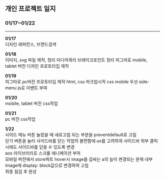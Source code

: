 ## 개인 프로젝트 일지

### **01/17~01/22**

---

**01/17**  
디자인 레퍼런스, 브랜드검색

**01/18**  
이미지, svg 파일 제작, 정리
미디어쿼리 브레이크포인트 정리
피그마로 mobile, tablet 버전 디자인 프로토타입 제작

**01/19**  
피그마로 pc버전 프로토타입 제작
html, css 마크업시작
css mobile 우선
side-menu js로 이벤트 부여

**01/20**  
mobile, tablet 버전 css작업

**01/21**  
pc 버전 css작업

**1/22**  
사이드 메뉴 버튼 눌렀을 때 새로고침 되는 부분을 preventdefault로 고침  
닫기 버튼을 눌러 사이드바를 닫는 작업의 불편함에 ux를 고려하여 사이드바 외부 클릭시에도 사이드바를 닫을 수 있도록 변경  
aos 라이브러리로 스크롤 애니메이션 부여  
모바일 버전에서 store파트 hover시 image를 감싸는 a의 높이 변경되는 문제 내부 image에 display: block값으로 변경하여 고침  
최종 점검 후 완성
